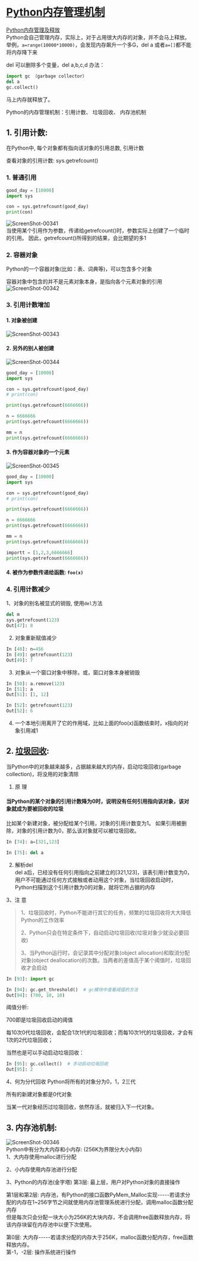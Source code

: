 [Python内存管理机制](https://www.cnblogs.com/geaozhang/p/7111961.html)
===
[Python内存管理及释放](https://blog.csdn.net/jiangjiang_jian/article/details/79140742)  
Python会自己管理内存，实际上，对于占用很大内存的对象，并不会马上释放。  
举例，`a=range(10000*10000)`，会发现内存飙升一个多G，del a 或者`a=[]`都不能将内存降下来     

del 可以删除多个变量，del a,b,c,d
办法：
```Python
import gc （garbage collector）
del a
gc.collect()
```
马上内存就释放了。


Python的内存管理机制：引用计数、 垃圾回收、 内存池机制

## 1. 引用计数:  
在Python中, 每个对象都有指向该对象的引用总数, 引用计数   

查看对象的引用计数: sys.getrefcount()   
### 1. 普通引用
```Python
good_day = [10000]
import sys

con = sys.getrefcount(good_day)
print(con)
```
![ScreenShot-00341](https://github.com/KissMyLady/Python/blob/master/Img/Python/ScreenShot-00341.jpg)     
当使用某个引用作为参数，传递给getrefcount()时，参数实际上创建了一个临时的引用。
因此，getrefcount()所得到的结果，会比期望的多1   

### 2. 容器对象
Python的一个容器对象(比如：表、词典等)，可以包含多个对象   

容器对象中包含的并不是元素对象本身，是指向各个元素对象的引用   
![ScreenShot-00342](https://github.com/KissMyLady/Python/blob/master/Img/Python/ScreenShot-00342.jpg)  

### 3. 引用计数增加   
#### 1. 对象被创建   
![ScreenShot-00343](https://github.com/KissMyLady/Python/blob/master/Img/Python/ScreenShot-00343.jpg)  

#### 2. 另外的别人被创建   
![ScreenShot-00344](https://github.com/KissMyLady/Python/blob/master/Img/Python/ScreenShot-00344.jpg)  
```Python
good_day = [10000]
import sys

con = sys.getrefcount(good_day)
# print(con)

print(sys.getrefcount(6666666))

n = 6666666
print(sys.getrefcount(6666666))

mm = n
print(sys.getrefcount(6666666))
```
#### 3. 作为容器对象的一个元素
![ScreenShot-00345](https://github.com/KissMyLady/Python/blob/master/Img/Python/ScreenShot-00345.jpg)  
```Python
good_day = [10000]
import sys

con = sys.getrefcount(good_day)
# print(con)

print(sys.getrefcount(6666666))

n = 6666666
print(sys.getrefcount(6666666))

mm = n
print(sys.getrefcount(6666666))

importt = [1,2,3,6666666]
print(sys.getrefcount(6666666))
```
#### 4. 被作为参数传递给函数: `foo(x)`

### 4. 引用计数减少  
1、对象的别名被显式的销毁, 使用`del`方法   
```Python
del m
sys.getrefcount(123)
Out[47]: 8
```

2. 对象重新赋值减少
```Python
In [48]: n=456
In [49]: getrefcount(123)
Out[49]: 7
```

3. 对象从一个窗口对象中移除，或，窗口对象本身被销毁   
```Python
In [50]: a.remove(123)
In [51]: a
Out[51]: [1, 12]

In [52]: getrefcount(123)
Out[52]: 6
```
4. 一个本地引用离开了它的作用域，比如上面的foo(x)函数结束时，x指向的对象引用减1    

## 2. [垃圾回收](https://github.com/KissMyLady/Python/blob/master/Nont/py_height_del.md):
当Python中的对象越来越多，占据越来越大的内存，启动垃圾回收(garbage collection)，将没用的对象清除   

1. 原 理
#### 当Python的某个对象的引用计数降为0时，说明没有任何引用指向该对象，该对象就成为要被回收的垃圾   
比如某个新建对象，被分配给某个引用，对象的引用计数变为1。 如果引用被删除，对象的引用计数为0，那么该对象就可以被垃圾回收。
```Python
In [74]: a=[321,123]

In [75]: del a
```
2. 解析del  
del a后，已经没有任何引用指向之前建立的[321,123]，该表引用计数变为0，
用户不可能通过任何方式接触或者动用这个对象，当垃圾回收启动时，Python扫描到这个引用计数为0的对象，就将它所占据的内存

3、注 意
> 1、垃圾回收时，Python不能进行其它的任务，频繁的垃圾回收将大大降低Python的工作效率    
>      
> 2、Python只会在特定条件下，自动启动垃圾回收(垃圾对象少就没必要回收)      
>    
> 3、当Python运行时，会记录其中分配对象(object allocation)和取消分配对象(object deallocation)的次数。当两者的差值高于某个阈值时，垃圾回收才会启动     
```Python
In [93]: import gc

In [94]: gc.get_threshold()  # gc模块中查看阈值的方法
Out[94]: (700, 10, 10)
```
阈值分析:   

700即是垃圾回收启动的阈值   

每10次0代垃圾回收，会配合1次1代的垃圾回收；而每10次1代的垃圾回收，才会有1次的2代垃圾回收；   

当然也是可以手动启动垃圾回收：
```Python
In [95]: gc.collect()  # 手动启动垃圾回收
Out[95]: 2
```
4、何为分代回收
Python将所有的对象分为0，1，2三代   

所有的新建对象都是0代对象    

当某一代对象经历过垃圾回收，依然存活，就被归入下一代对象。    


## 3. 内存池机制: 
![ScreenShot-00346](https://github.com/KissMyLady/Python/blob/master/Img/Python/ScreenShot-00346.jpg)  
Python中有分为大内存和小内存: (256K为界限分大小内存)   
1、大内存使用malloc进行分配   

2、小内存使用内存池进行分配

3、Python的内存池(金字塔)
第3层: 最上层，用户对Python对象的直接操作   

第1层和第2层: 内存池，有Python的接口函数PyMem_Malloc实现-----若请求分配的内存在1~256字节之间就使用内存池管理系统进行分配，调用malloc函数分配内存   
但是每次只会分配一块大小为256K的大块内存，不会调用free函数释放内存，将该内存块留在内存池中以便下次使用。   

第0层: 大内存-----若请求分配的内存大于256K，malloc函数分配内存，free函数释放内存。  
第-1，-2层: 操作系统进行操作   


